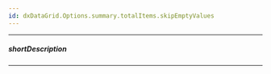 ```yaml
---
id: dxDataGrid.Options.summary.totalItems.skipEmptyValues
---
```

---
##### shortDescription
<!-- %shortDescription% -->

---
<!-- %fullDescription% -->

<!-- import * from 'api-reference\10 UI Components\dxDataGrid\1 Configuration\summary\groupItems\skipEmptyValues.md' -->